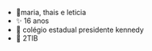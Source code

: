 - 👀maria, thais e leticia
- ✨  16 anos
- 🌱 colégio estadual presidente kennedy
- 💞️ 2TIB

<!---
mariathaisleticia/mariathaisleticia is a ✨ special ✨ repository because its `README.md` (this file) appears on your GitHub profile.
You can click the Preview link to take a look at your changes.
--->
